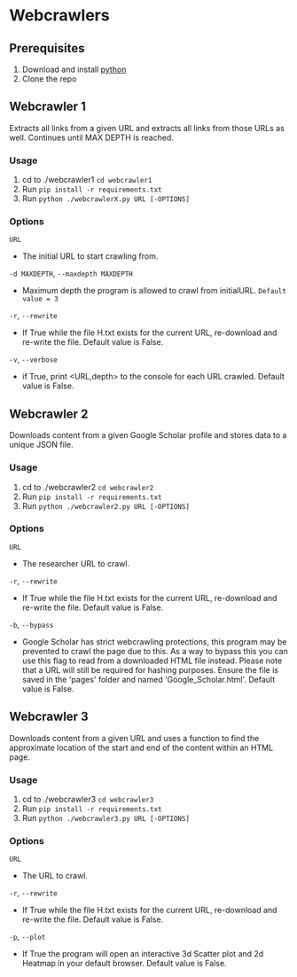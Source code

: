 # Webcrawlers

## Prerequisites
1. Download and install [python](https://www.python.org/downloads/)
2. Clone the repo

## Webcrawler 1
Extracts all links from a given URL and extracts all links from those URLs as well. Continues until MAX DEPTH is reached.

### Usage
1. cd to ./webcrawler1 `cd webcrawler1`
2. Run `pip install -r requirements.txt`
3. Run `python ./webcrawlerX.py URL [-OPTIONS]`

### Options
`URL`
  - The initial URL to start crawling from.

`-d MAXDEPTH`, `--maxdepth MAXDEPTH`
  - Maximum depth the program is allowed to crawl from initialURL. `Default value = 3`

`-r`, `--rewrite`
  - If True while the file H.txt exists for the current URL, re-download and re-write the file. Default value is False.

`-v`, `--verbose`
  - if True, print <URL,depth> to the console for each URL crawled. Default value is False.
  
## Webcrawler 2
Downloads content from a given Google Scholar profile and stores data to a unique JSON file.

### Usage
1. cd to ./webcrawler2 `cd webcrawler2`
2. Run `pip install -r requirements.txt`
3. Run `python ./webcrawler2.py URL [-OPTIONS]`

### Options
`URL`
  - The researcher URL to crawl.

`-r`, `--rewrite`
  - If True while the file H.txt exists for the current URL, re-download and re-write the file. Default value is False.
  
`-b`, `--bypass`
  - Google Scholar has strict webcrawling protections, this program may be prevented to crawl the page due to this. As a way to bypass this you can use this flag to read from a downloaded HTML file instead. Please note that a URL will still be required for hashing purposes. Ensure the file is saved in the 'pages' folder and named 'Google_Scholar.html'. Default value is False.

## Webcrawler 3
Downloads content from a given URL and uses a function to find the approximate location of the start and end of the content within an HTML page.

### Usage
1. cd to ./webcrawler3 `cd webcrawler3`
2. Run `pip install -r requirements.txt`
3. Run `python ./webcrawler3.py URL [-OPTIONS]`

### Options
`URL`
  - The URL to crawl.

`-r`, `--rewrite`
  - If True while the file H.txt exists for the current URL, re-download and re-write the file. Default value is False.
  
`-p`, `--plot`    
  - If True the program will open an interactive 3d Scatter plot and 2d Heatmap in your default browser. Default value is False.
